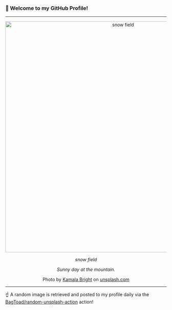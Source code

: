 ### 👋 Welcome to my GitHub Profile!

----

<div align="center">
  <img width="720" src="https://images.unsplash.com/photo-1575527701983-ccb95b6ec5e1?crop=entropy&cs=tinysrgb&fit=max&fm=jpg&ixid=M3w1NTI0OTR8MHwxfHJhbmRvbXx8fHx8fHx8fDE3MDY4NTQxMTd8&ixlib=rb-4.0.3&q=80&w=1080" alt="snow field">
  
  <em>snow field</em>
  
  <em>Sunny day at the mountain.</em>
  
  Photo by [Kamala Bright](https://www.zazzle.com/store/mistyrosephotography) on [unsplash.com](https://unsplash.com/)
</div>

----

☝️ A random image is retrieved and posted to my profile daily via the [BagToad/random-unsplash-action](https://github.com/BagToad/random-unsplash-action) action!
